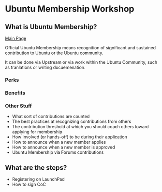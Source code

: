 # Ubuntu Membership Workshop

## What is Ubuntu Membership?

[Main Page](https://wiki.ubuntu.com/Membership)

 Official Ubuntu Membership means recognition of significant and sustained contribution to Ubuntu or the Ubuntu community.

 It can be done via Upstream or via work within the Ubuntu Community, such as tranlations or writing docuemenation.

### Perks

### Benefits

### Other Stuff

- What sort of contributions are counted
- The best practices at recognizing contributions from others
- The contribution threshold at which you should coach others toward applying for membership
- How involved (or hands-off) to be during their application
- How to announce when a new member applies
- How to announce when a new member is approved
- Ubuntu Membership via Forums contributions

## What are the steps?

- Registering on LaunchPad
- How to sign CoC
